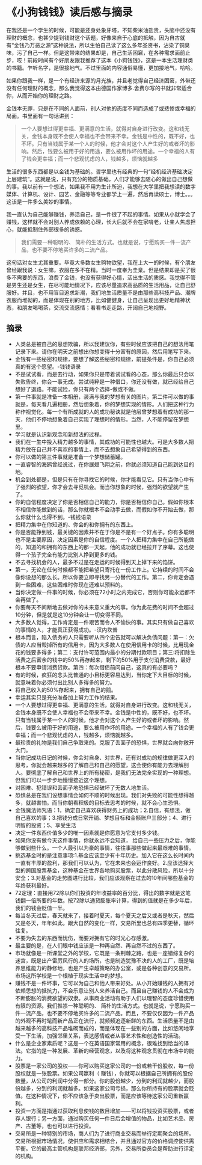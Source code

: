 # 《小狗钱钱》读后感与摘录

在我还是一个学生的时候，可能是还身处象牙塔，不知柴米油盐贵，头脑中还没有理财的概念，也甚少提到钱财这个话题，好像来自于心底的抵触，因为自古就有“金钱乃万恶之源”这种说法，所以生怕自己读了这么多年圣贤书，沾染了铜臭味，污了自己一样。但是这带来的结果却是，自己生活困窘，在各种需求面前止步，哎！前段时间有个好朋友跟我推荐了这本《小狗钱钱》，这是一本生活理财类的书籍。乍听名字，是很接地气。不过里面的内容通俗易懂，更加接地气，哈哈。

如果你跟我一样，是一个有经济来源的月光族，并且老觉得自己经济困窘，外带还没有任何理财的概念，那么我觉得这本由德国作家博多.舍费尔写的书就非常适合你，从而开始你的理财之路。

金钱本无罪，只是在不同的人面前，别人对他的态度不同而造成了或悲惨或幸福的局面。书里面有一句话讲到：

> 一个人要想过得更幸福、更满意的生活，就得对自身进行改变。这和钱无关，金钱本身既不会使人幸福也不会带来不幸。金钱是中性的，既不好，也不坏。只有当钱属于某一个人的时候，他才会对这个人产生好的或者坏的影响。然后，钱要么被用于好的用途，要么被用作坏的用途。一个幸福的人有了钱会更幸福；而一个悲观忧虑的人，钱越多，烦恼就越多

生活的很多东西都是以金钱为基础的。哲学里也有经典的一句“经机经济基础决定上层建筑”。这就是说，只有充分的物质基础，人们才能够去随心的做出自己想做的事。我以前有一个想法，如果我不用为生计所迫，我想在大学里把我想读的数字媒体、计算机、设计、园艺、金融等等专业都学上一遍，然后再读硕士，博士。。。这该是一件多么美妙的事情。

我一直认为自己能够赚钱，养活自己，是一件很了不起的事情。如果从小就学会了赚钱，这样就不会对别人养成依赖的心理，长大后就不会在家啃老，让亲人焦虑担心，就能抵制住外部很多的诱惑。

> 我们需要一种聪明的、 简朴的生活方式。也就是说，宁愿购买一件一流产品，也不要不停地买许多的二流产品。

这句话对女生尤其重要。毕竟大多数女生购物欲望，我在上大一的时候，有个朋友曾经跟我说：女生嘛，衣服在多不在精。当时一度奉为圭臬。但是结果却是买了很多不需要的东西，浪费了金钱，也没有获得好心情，活出生活的质感。我觉得不管是男生还是女生，在尽可能地情况下，应该尽量追求高品质的生活用品，让自己舒服好。并且，也不用盲目追求新潮，我们地生活质量不是由那些高科技产品、潮牌衣服而堆砌的，而是体现在别的地方，比如健健身，让自己呈现出更好地精神状态，和朋友喝喝茶，交流交流感情；看看书走走路，开阔自己地视野。

## 摘录

- 人类总是被自己的思想欺骗，所以我建议你，有些时候应该把自己的想法用笔记录下来。请你在明天之前想出你想变得十分富有的原因，然后用笔写下来。
- 金钱有一些秘密和规律，要想了解这些秘密和规律，前提条件是，你自己必须真的有这个愿望。-钱钱语录
- 不是试试看，而是去行动，如果你只是带着试试看的心态，那么你最后只会以失败告终，你会一事无成。尝试纯粹是一种借口，你还没有做，就已经给自己想好了退路。不能试险，你只有两个选择-做或不做。
- 第一件事就是准备一本相册，装满与我的梦想有关的图片。第二件可以做的事就是，每天看几遍相册，然后想象着，你的梦想实现的情形。人们把这种行为称作视觉化。每一个有所成就的人的成功秘诀就是他层曾梦想着有成功的那一天，他们不停地想象着自己实现了理想时的情形。当然，人不能停留在梦想里。
- 学习就是认识新观念和新想法的过程。
- 我们在一生中投入精力越多的事情，其成功的可能性也越大。可是大多数人把精力放在自己并不喜欢的事情上，而不去想象自己希望得到的东西。
- 你可以做的第三件事就是准备一个梦想储蓄罐。
- 一直睿智的海鸥曾经说过，在你展翅飞翔之前，你就必须知道自己能到达目的地。
- 机会到处都是，但是只有在你寻找它的时候，你才能看见它。只有当你心中有了强烈的欲望，你才会去寻觅机会。而当你想象的时候，强烈的欲望就产生了。
- 你的自信程度决定了你是否相信自己的能力，你是否相信你自己。假如你根本不相信你能做到的话，那么你就根本不会动手去做，而假如你不开始去做，那么你就什么也得不到。-钱钱语录
- 把精力集中在你知道的、你会的和你拥有的东西上。
- 你是否能挣到钱，最关键的因素并不在于你是不是有一个好点子。你有多聪明也不是主要原因，决定因素是你的自信程度。一个人把精力集中在自己所能做的，知道的和拥有的东西上的那一天起，他的成功就已经拉开了序幕。这也使得一个孩子完全有能力比别人挣到更多的钱。
- 不去寻找机会的人，最多不过是在走运的时候得到天上掉下来的馅饼。
- 第一，无论在任何时候都不能把希望只寄托在一份工作上。它持续的时间不会像你设想的那么长。所以你要立即寻找另一分替代的工作。第二，你肯定会遇到一些困难，这些困难时你现在还难以预料的。
- 当你决定做一件事的时候，你必须在72小时之内完成它，否则你可能永远都不会再做了。
- 你要每天不间断地去做对你的未来意义重大的事。你为此花费的时间不会超过10分钟，但是就是这10分钟会让一切变得不同。
- 大多数人觉得，工作肯定是一件艰苦而令人不愉快的事。其实只有做自己喜欢的事情的人，才能真正获得成功。-汉内坎普
- 根本而言，陷入债务的人只需要听从四个忠告就可以解决负债问题：第一：欠债的人应当毁掉所有的信用卡，因为大多数人在使用信用卡的时候，比用现金花的钱要多得多；第二：支付许可范围内最小的分期付款项目；第三:将扣除生活费之后富余的钱中的50%再存起来，剩下的50%用于支付消费贷款，最好根本不要申请消费贷款。第四：每次借债前问自己，这真的有必要吗？
- 有的时候，疯狂的念头比普通的小目标更容易达到，当你定下大目标的时候，就意味着你必须付出比别人多得多的努力。
- 将自己收入的50%存起来，拥有自己的鹅。
- 幸运其实只是充分准备加上努力工作的结果。
- 一个人要想过得更幸福、更满意的生活，就得对自身进行改变。这和钱无关，金钱本身既不会使人幸福也不会带来不幸。金钱是中性的，既不好，也不坏。只有当钱属于某一个人的时候，他才会对这个人产生好的或者坏的影响。然后，钱要么被用于好的用途，要么被用作坏的用途。一个幸福的人有了钱会更幸福；而一个悲观忧虑的人，钱越多，烦恼就越多。
- 最珍贵的礼物是我们自己争取来的。克服了丢面子的恐惧，世界就会向你敞开大门。
- 当你记成功日记的时候，你会对自身、对世界，还有对成功的规律做更深入的思考，你就会越来越多的了解自己和自己的愿望，这会使你有能力去理解别人。要彻底了解自己和世界上的所有秘密，是我们无法完全实现的一种理想。但我们可以一步步地慢慢接近这个理想。
- 对困难、犯错误和丢面子地恐惧已经破坏了无数人地生活。
- 恐惧总是在我们设想事情会如何不顺的时候出现。我们对失败的可能性想得越多，就越害怕。而当你朝看积极的目标去思考的时候，就不会心生恐惧。
- 金钱魔法师咒语：1，确定自己喜欢获得财务上的成功；2.自信，有想法，做自己喜欢的事；3.把钱分成日常开销、梦想目标和金额账户三部分；4、进行明智的投资；5、享受生活
- 决定一件东西价值多少的唯一因素就是你愿意为它支付多少钱。
- 如果你没有做今天这件事情，你就永远不会知道， 给自己一些压力之后，你能够做到些什么。一个人最引以为豪的事情，往往事那些做起来最艰难的事情。
- 挑选基金时的是注意事项:1.基金应该至少有十年历史。加入它在这么长时间内一直有丰厚的盈利，那我们可以认为，它在未来也会运作良好。2.应该选择大型的跨国股票基金，这种基金在世界各地购买股票，以此分散风险，所以十分安全；3.对基金的走势图进行比较，我们应该观察在过去的10年间哪些基金的年终获利最好。
- 72定理：直接用72除以你们投资的年收益率的百分比，得出的数字就是这笔钱翻一倍所要的年数。按72除以通货膨胀率计算，得到的值就是在多少年后，我们的钱会贬值一半。
- 每当冬天过后，春天就来了，接着时夏天，每个夏天之后又或者是秋天，然后又是冬天，年年如此。跟大自然的变化一样，交易所里也总有四季更替，循环往复。
- 不要为失去的东西而忧伤，而要对拥有它的时光心存感激。
- 最主要的是，在人们眼中钱应该是一种再自然、再自然不过的东西了。
- 市场就像是一所课堂之外的学校，它既是一条荆棘之路，也是一座错综复杂的迷宫，既是出产雷厉风行的人的场所，也是制造犹豫不决的人的工厂，既是培养思维能力的静修地，也是产生卓越策略的办公室，或是各种创意的交易所。市场这所学校是一个根植于现实生活中的梦想。
- 赚钱不是一件坏事，它可以为自己和他人带来好处。从小开始赚钱的人拥有对依赖思想的抵抗力，不会乐意让别人来养活自己。而且自己赚钱的人不会成为不断膨胀的消费欲望的奴隶。从事商业活动有助于人们以理智的态度珍惜使用有限的资源。我们推祟一种聪明的、 简朴的生活方式。也就是说，宁愿购买一件一流产品，也不要不停地买许多的二流产品。而且，不要仅仅因为一件产品的外观不再时髦而新产品正在流行，就频频追逐新鲜的东西。生活质量不是由越来越多的高科技产品堆砌而成的，而是体现在一些别的方面，比如悠闲地享受一下生活，加强邻里关系，表达感情或者从事艺术性和创造性的活动。
- 什么是企业家素质呢？这是一个在英语国家常用的概念，很难找到恰当的译法。它指的是一种发展、革新的经营观念，以及将这种观念贯彻在市场中的能力。
- 股票是一家公司的股权——你可以购买这家公司的一份或若干份股权，每一份股权就是一张股票。如果公司赢利（ 赚钱），你就可以根据自己所拥有的股份数量，从公司的利润中分得一部分。你的股份越少，分到的利润就越少，而股份越多，分到的利润就越多。如果这家公司亏损，那么你所持有的股票就会贬值。在这种情况下，你不应该急于卖出股票，而是应该等待这家公司重新赢利。
- 投资一方面是指通过获取利息使钱的数目增加——可以将钱投资买股票，或者存人银行；另一方面，通过购买任何一件日后会增值的物品，比如艺术品、房产、古董等，也也可以进行投资。
- 交易所是一种特别的市场，商人们为了进行商业交易而举行定期聚会的场所。交易所根据市场情况，使供应和需求相结合，并且通过官方的价格调控使供需平衡。它的最高主管机构是联邦经济部，另外，交易所委员会是帮助进行评定的机构。
